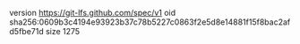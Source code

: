 version https://git-lfs.github.com/spec/v1
oid sha256:0609b3c4194e93923b37c78b5227c0863f2e5d8e14881f15f8bac2afd5fbe71d
size 1275
